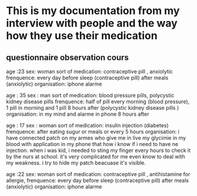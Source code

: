 # This is my documentation from my interview with people and the way how they use their medication 
## questionnaire observation cours

age :23
sex: woman
sort of medication: contraceptive pill , anxiolytic
frenquence: every day before sleep (contraceptive pill)
after meals (anxiolytic)
organisation: iphone alarme


age : 35 
sex : man 
sort of medication: blood pressure pills, polycystic kidney disease pills 
frenquence: half of pill every morning (blood pressure), 1 pill in morning and 1 pill 8 hours after (polycystic kidney disease pills )
organisation: in my mind and alarme in phone  8 hours after 


age : 17
sex : woman
sort of medication: insulin injection (diabetes) 
frenquence: after eating sugur or meals or every 5 hours 
organisation: i have connected patch on my armes who give me in live my glycimie in my blood with application in my phone that how i know if i need to have ne injection. when i was kid, i needed to sting my finger every hours to check it by the nurs at school. it's very complicated for me even know to deal with my weakness. i try to hide my patch beacuase it's visible. 


age :22
sex: woman
sort of medication: contraceptive pill , antihistamine for allergie, 
frenquence: every day before sleep (contraceptive pill)
after meals (anxiolytic)
organisation: iphone alarme








